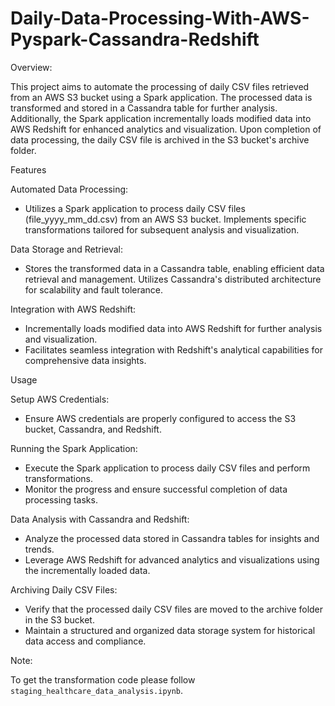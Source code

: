 # Daily-Data-Processing-With-AWS-Pyspark-Cassandra-Redshift

Overview:

This project aims to automate the processing of daily CSV files retrieved from an AWS S3 bucket using a Spark application. The processed data is transformed and stored in a Cassandra table for further analysis. Additionally, the Spark application incrementally loads modified data into AWS Redshift for enhanced analytics and visualization. Upon completion of data processing, the daily CSV file is archived in the S3 bucket's archive folder.

Features

Automated Data Processing:

* Utilizes a Spark application to process daily CSV files (file_yyyy_mm_dd.csv) from an AWS S3 bucket.
Implements specific transformations tailored for subsequent analysis and visualization.

Data Storage and Retrieval:

* Stores the transformed data in a Cassandra table, enabling efficient data retrieval and management.
Utilizes Cassandra's distributed architecture for scalability and fault tolerance.

Integration with AWS Redshift:

* Incrementally loads modified data into AWS Redshift for further analysis and visualization.
* Facilitates seamless integration with Redshift's analytical capabilities for comprehensive data insights.

Usage

Setup AWS Credentials:

* Ensure AWS credentials are properly configured to access the S3 bucket, Cassandra, and Redshift.

Running the Spark Application:

* Execute the Spark application to process daily CSV files and perform transformations.
* Monitor the progress and ensure successful completion of data processing tasks.

Data Analysis with Cassandra and Redshift:

* Analyze the processed data stored in Cassandra tables for insights and trends.
* Leverage AWS Redshift for advanced analytics and visualizations using the incrementally loaded data.

Archiving Daily CSV Files:

* Verify that the processed daily CSV files are moved to the archive folder in the S3 bucket.
* Maintain a structured and organized data storage system for historical data access and compliance.

Note:

To get the transformation code please follow `staging_healthcare_data_analysis.ipynb`.